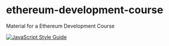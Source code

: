 # ethereum-development-course
Material for a Ethereum Development Course

[![JavaScript Style Guide](https://img.shields.io/badge/code_style-standard-brightgreen.svg)](https://standardjs.com)